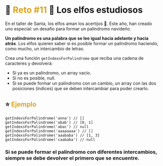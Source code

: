 # 🎄 <span style="color: goldenrod">Reto #11</span> 📖 Los elfos estudiosos

En el taller de Santa, los elfos aman los acertijos 🧠. Este año, han creado uno especial: un desafío para formar un palíndromo navideño.

**Un palíndromo es una palabra que se lee igual hacia adelante y hacia atrás**. Los elfos quieren saber si es posible formar un palíndromo haciendo, como mucho, un intercambio de letras.

Crea una función `getIndexsForPalindrome` que reciba una cadena de caracteres y devolverá:

- Si ya es un palíndromo, un array vacío.
- Si no es posible, null.
- Si se puede formar un palíndromo con un cambio, un array con las dos posiciones (índices) que se deben intercambiar para poder crearlo.

## ⭐ <span style="color: goldenrod">Ejemplo</span>

```
getIndexsForPalindrome('anna') // []
getIndexsForPalindrome('abab') // [0, 1]
getIndexsForPalindrome('abac') // null
getIndexsForPalindrome('aaaaaaaa') // []
getIndexsForPalindrome('aaababa') // [1, 3]
getIndexsForPalindrome('caababa') // null
```

### Si se puede formar el palíndromo con diferentes intercambios, siempre se debe devolver el primero que se encuentre.
